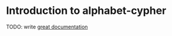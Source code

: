 # Introduction to alphabet-cypher

TODO: write [great documentation](http://jacobian.org/writing/what-to-write/)
